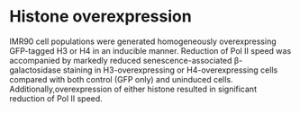 # Histone overexpression

IMR90 cell populations were generated homogeneously overexpressing GFP-tagged H3 or H4 in an inducible manner. Reduction of Pol II speed was accompanied by markedly reduced senescence-associated β-galactosidase staining in H3-overexpressing or H4-overexpressing cells compared with both control (GFP only) and uninduced cells. Additionally,overexpression of either histone resulted in significant reduction of Pol II speed.
